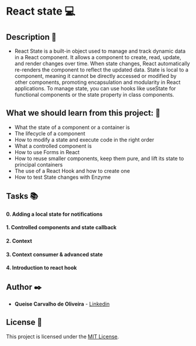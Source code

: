 # **React state** :computer:

## **Description** :speech_balloon:

* React State is a built-in object used to manage and track dynamic data in a React component. It allows a component to create, read, update, and render changes over time. When state changes, React automatically re-renders the component to reflect the updated data. State is local to a component, meaning it cannot be directly accessed or modified by other components, promoting encapsulation and modularity in React applications. To manage state, you can use hooks like useState for functional components or the state property in class components.

## **What we should learn from this project:** :bookmark_tabs:

* What the state of a component or a container is
* The lifecycle of a component
* How to modify a state and execute code in the right order
* What a controlled component is
* How to use Forms in React
* How to reuse smaller components, keep them pure, and lift its state to principal containers
* The use of a React Hook and how to create one
* How to test State changes with Enzyme

## **Tasks** :books:

#### **0. Adding a local state for notifications**

#### **1. Controlled components and state callback**

#### **2. Context**

#### **3. Context consumer & advanced state**

#### **4. Introduction to react hook**


## **Author** :black_nib:

* **Queise Carvalho de Oliveira** - [Linkedin](https://www.linkedin.com/in/queise-carvalho-de-oliveira-50359749/)


## License :page_with_curl:
This project is licensed under the [MIT License](https://opensource.org/license/mit/).


